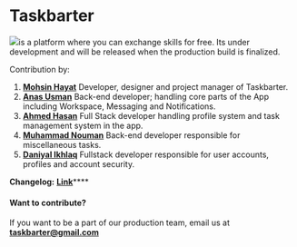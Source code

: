 # Taskbarter



[![](https://camo.githubusercontent.com/2aa82fae88cd3a19c7132c6a50cf894ace778315/68747470733a2f2f7461736b6261727465722e6769746875622e696f2f696e632f6c6f676f2e706e67)](https://camo.githubusercontent.com/2aa82fae88cd3a19c7132c6a50cf894ace778315/68747470733a2f2f7461736b6261727465722e6769746875622e696f2f696e632f6c6f676f2e706e67)is a platform where you can exchange skills for free. Its under development and will be released when the production build is finalized.

Contribution by:

1. [**Mohsin Hayat**](https://github.com/mohsinht) Developer, designer and project manager of Taskbarter.
2. [**Anas Usman**](https://github.com/AnnasUsman) Back-end developer; handling core parts of the App including Workspace, Messaging and Notifications.
3. [**Ahmed Hasan**](https://github.com/ahmadx16) Full Stack developer handling profile system and task management system in the app.
4. [**Muhammad Nouman**](https://github.com/Muhammad1Nouman) Back-end developer responsible for miscellaneous tasks.
5. [**Daniyal Ikhlaq**](https://github.com/IMDaniyal) Fullstack developer responsible for user accounts, profiles and account security.

**Changelog:** [**Link**](https://docs.taskbarter.com/about-release/changelog)\*\*\*\*

#### Want to contribute?

If you want to be a part of our production team, email us at [**taskbarter@gmail.com**](mailto:taskbarter@gmail.com)





